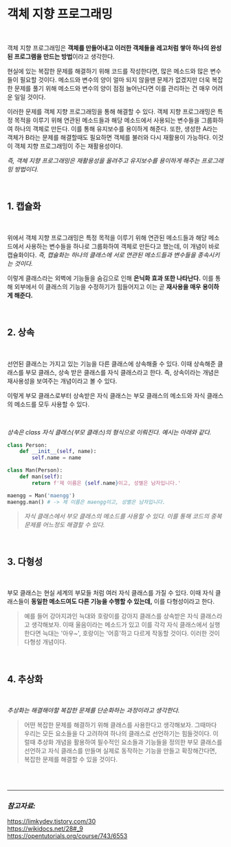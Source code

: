 # **객체 지향 프로그래밍**

<br>

객체 지향 프로그래밍은 **객체를 만들어내고 이러한 객체들을 레고처럼 쌓아 하나의 완성된 프로그램을 만드는 방법**이라고 생각한다.

현실에 있는 복잡한 문제를 해결하기 위해 코드를 작성한다면, 많은 메소드와 많은 변수들이 필요할 것이다. 메소드와 변수의 양이 얼마 되지 않을땐 문제가 없겠지만 더욱 복잡한 문제를 풀기 위해 메소드와 변수의 양이 점점 늘어난다면 이를 관리하는 건 매우 어려운 일일 것이다.

이러한 문제를 객체 지향 프로그래밍을 통해 해결할 수 있다. 객체 지향 프로그래밍은 특정 목적을 이루기 위해 연관된 메소드들과 해당 메소드에서 사용되는 변수들을 그룹화하여 하나의 객체로 만든다. 이를 통해 유지보수를 용이하게 해준다. 또한, 생성한 A라는 객체가 B라는 문제를 해결할때도 필요하면 객체를 불러와 다시 재활용이 가능하다. 이것이 객체 지향 프로그래밍이 주는 재활용성이다.

*즉, 객체 지향 프로그래밍은 재활용성을 올려주고 유지보수를 용이하게 해주는 프로그래밍 방법이다.*

<br>

## **1. 캡슐화**

<br>

위에서 객체 지향 프로그래밍은 특정 목적을 이루기 위해 연관된 메소드들과 해당 메소드에서 사용하는 변수들을 하나로 그룹화하여 객체로 만든다고 했는데, 이 개념이 바로 캡슐화이다. *즉, 캡슐화는 하나의 클래스에 서로 연관된 메소드들과 변수들을 종속시키는 것이다.*

이렇게 클래스라는 외벽에 기능들을 숨김으로 인해 **은닉화 효과 또한 나타난다.** 이를 통해 외부에서 이 클래스의 기능을 수정하기가 힘들어지고 이는 곧 **재사용을 매우 용이하게 해준다.**

<br>

## **2. 상속**

<br>

선언된 클래스는 가지고 있는 기능을 다른 클래스에 상속해줄 수 있다. 이때 상속해준 클래스를 부모 클래스, 상속 받은 클래스를 자식 클래스라고 한다. 즉, 상속이라는 개념은 재사용성을 보여주는 개념이라고 볼 수 있다.

이렇게 부모 클래스로부터 상속받은 자식 클래스는 부모 클래스의 메소드와 자식 클래스의 메소드를 모두 사용할 수 있다.

<br>

*상속은 class 자식 클래스(부모 클래스)의 형식으로 이뤄진다. 예시는 아래와 같다.*


```python
class Person:
    def __init__(self, name):
        self.name = name

class Man(Person):
    def man(self):
        return f'제 이름은 {self.name}이고, 성별은 남자입니다.'

maengg = Man('maengg')
maengg.man() # -> 제 이름은 maengg이고, 성별은 남자입니다.
```
>*자식 클래스에서 부모 클래스의 메소드를 사용할 수 있다. 이를 통해 코드의 중복 문제를 어느정도 해결할 수 있다.*

<br>

## **3. 다형성**

<br>

부모 클래스는 현실 세계의 부모들 처럼 여러 자식 클래스를 가질 수 있다. 이때 자식 클래스들이 **동일한 메소드여도 다른 기능을 수행할 수 있는데,** 이를 다형성이라고 한다.

>예를 들어 강아지과인 늑대와 호랑이를 강아지 클래스를 상속받은 자식 클래스라고 생각해보자. 이때 울음이라는 메소드가 있고 이를 각각 자식 클래스에서 실행한다면 늑대는 '아우~', 호랑이는 '어흥'하고 다르게 작동할 것이다. 이러한 것이 다형성 개념이다.

<br>

## **4. 추상화**

<br>

*추상화는 해결해야할 복잡한 문제를 단순화하는 과정이라고 생각한다.*

>어떤 복잡한 문제를 해결하기 위해 클래스를 사용한다고 생각해보자. 그때마다 우리는 모든 요소들을 다 고려하여 하나의 클래스로 선언하기는 힘들것이다. 이럴때 추상화 개념을 활용하여 필수적인 요소들과 기능들을 정의한 부모 클래스를 선언하고 자식 클래스를 만들며 실제로 동작하는 기능을 만들고 확장해간다면, 복잡한 문제를 해결할 수 있을 것이다.

<br>
<br>
<hr>

### *참고자료:*
https://limkydev.tistory.com/30<br>
https://wikidocs.net/28#_9<br>
https://opentutorials.org/course/743/6553
